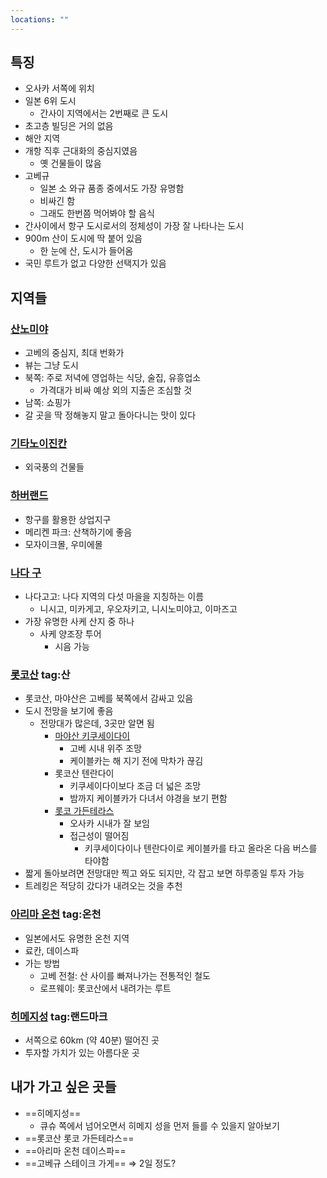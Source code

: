 ```yaml
---
locations: ""
---
```

## 특징
- 오사카 서쪽에 위치
- 일본 6위 도시
	- 간사이 지역에서는 2번째로 큰 도시
- 초고층 빌딩은 거의 없음
- 해안 지역
- 개항 직후 근대화의 중심지였음
	- 옛 건물들이 많음
- 고베규
	- 일본 소 와규 품종 중에서도 가장 유명함
	- 비싸긴 함
	- 그래도 한번쯤 먹어봐야 할 음식
- 간사이에서 항구 도시로서의 정체성이 가장 잘 나타나는 도시
- 900m 산이 도시에 딱 붙어 있음
	- 한 눈에 산, 도시가 들어옴
- 국민 루트가 없고 다양한 선택지가 있음

## 지역들
### [산노미야](geo:34.6931949,135.194472)
- 고베의 중심지, 최대 번화가
- 뷰는 그냥 도시
- 북쪽: 주로 저녁에 영업하는 식당, 술집, 유흥업소
	- 가격대가 비싸 예상 외의 지출은 조심할 것
- 남쪽: 쇼핑가
- 갈 곳을 딱 정해놓지 말고 돌아다니는 맛이 있다

### [기타노이진칸](geo:34.7007283,135.1907906)
- 외국풍의 건물들

### [하버랜드](geo:34.6788063,135.1805729)
- 항구를 활용한 상업지구
- 메리켄 파크: 산책하기에 좋음
- 모자이크몰, 우미에몰

### [나다 구](geo:34.7139737,135.2281184)
- 나다고고: 나다 지역의 다섯 마을을 지칭하는 이름
	- 니시고, 미카게고, 우오자키고, 니시노미야고, 이마즈고
- 가장 유명한 사케 산지 중 하나
	- 사케 양조장 투어
		- 시음 가능

### [롯코산](geo:34.7780226,135.2637238) tag:산 
- 롯코산, 마야산은 고베를 북쪽에서 감싸고 있음
- 도시 전망을 보기에 좋음
	- 전망대가 많은데, 3곳만 알면 됨
		- [마야산 키쿠세이다이](geo:34.7342415,135.2063283)
			- 고베 시내 위주 조망
			- 케이블카는 해 지기 전에 막차가 끊김
		- 롯코산 텐란다이
			- 키쿠세이다이보다 조금 더 넓은 조망
			- 밤까지 케이블카가 다녀서 야경을 보기 편함
		- [롯코 가든테라스](geo:34.7644317,135.2476096)
			- 오사카 시내가 잘 보임
			- 접근성이 떨어짐
				- 키쿠세이다이나 텐란다이로 케이블카를 타고 올라온 다음 버스를 타야함
- 짧게 돌아보려면 전망대만 찍고 와도 되지만, 각 잡고 보면 하루종일 투자 가능
- 트레킹은 적당히 갔다가 내려오는 것을 추천

### [아리마 온천](geo:34.7978083,135.2476961) tag:온천 
- 일본에서도 유명한 온천 지역
- 료칸, 데이스파
- 가는 방법
	- 고베 전철: 산 사이를 빠져나가는 전통적인 철도
	- 로프웨이: 롯코산에서 내려가는 루트

### [히메지성](geo:34.839449,134.6939047) tag:랜드마크 
- 서쪽으로 60km (약 40분) 떨어진 곳
- 투자할 가치가 있는 아름다운 곳

## 내가 가고 싶은 곳들
- ==히메지성==
	- 큐슈 쪽에서 넘어오면서 히메지 성을 먼저 들를 수 있을지 알아보기
- ==롯코산 롯코 가든테라스==
- ==아리마 온천 데이스파==
- ==고베규 스테이크 가게==
⇒ 2일 정도?
